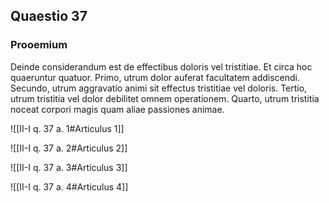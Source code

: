 ## Quaestio 37

### Prooemium

Deinde considerandum est de effectibus doloris vel tristitiae. Et circa hoc quaeruntur quatuor. Primo, utrum dolor auferat facultatem addiscendi. Secundo, utrum aggravatio animi sit effectus tristitiae vel doloris. Tertio, utrum tristitia vel dolor debilitet omnem operationem. Quarto, utrum tristitia noceat corpori magis quam aliae passiones animae.

![[II-I q. 37 a. 1#Articulus 1]]

![[II-I q. 37 a. 2#Articulus 2]]

![[II-I q. 37 a. 3#Articulus 3]]

![[II-I q. 37 a. 4#Articulus 4]]

